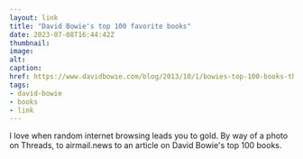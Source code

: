 ```yaml
---
layout: link
title: "David Bowie's top 100 favorite books"
date: 2023-07-08T16:44:42Z
thumbnail:
image:
alt:
caption:
href: https://www.davidbowie.com/blog/2013/10/1/bowies-top-100-books-the-complete-list
tags:
- david-bowie
- books
- link
---
```


I love when random internet browsing leads you to gold. By way of a photo on Threads, to airmail.news to an article on David Bowie's top 100 books.
